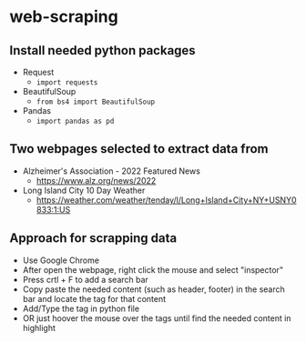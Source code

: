 # web-scraping

## Install needed python packages
- Request
  - `import requests`
- BeautifulSoup
  - `from bs4 import BeautifulSoup`
- Pandas
  - `import pandas as pd`

## Two webpages selected to extract data from
- Alzheimer's Association - 2022 Featured News
  - https://www.alz.org/news/2022
- Long Island City 10 Day Weather
  - https://weather.com/weather/tenday/l/Long+Island+City+NY+USNY0833:1:US

## Approach for scrapping data
- Use Google Chrome
- After open the webpage, right click the mouse and select "inspector"
- Press crtl + F to add a search bar
- Copy paste the needed content (such as header, footer) in the search bar and locate the tag for that content
- Add/Type the tag in python file
- OR just hoover the mouse over the tags until find the needed content in highlight 
